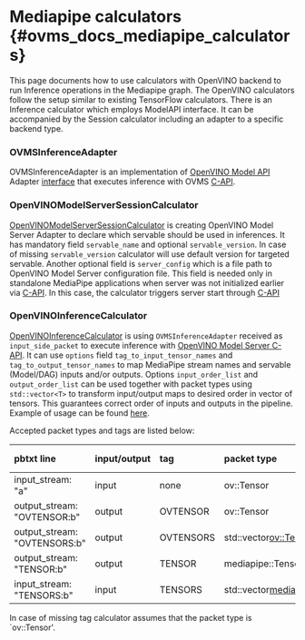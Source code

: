 # Mediapipe calculators {#ovms_docs_mediapipe_calculators}

This page documents how to use calculators with OpenVINO backend to run Inference operations in the Mediapipe graph. The OpenVINO calculators follow the setup similar to existing TensorFlow calculators. There is an Inference calculator which employs ModelAPI interface. It can be accompanied by the Session calculator including an adapter to a specific backend type.

### OVMSInferenceAdapter

OVMSInferenceAdapter is an implementation of [OpenVINO Model API](https://github.com/openvinotoolkit/model_api) Adapter [interface](https://github.com/openvinotoolkit/model_api/blob/master/model_api/cpp/adapters/include/adapters/inference_adapter.h) that executes inference with OVMS [C-API](https://github.com/openvinotoolkit/model_server/blob/main/docs/model_server_c_api.md).

### OpenVINOModelServerSessionCalculator

[OpenVINOModelServerSessionCalculator](openvinomodelserversessioncalculator.cc) is creating OpenVINO Model Server Adapter to declare which servable should be used in inferences. It has mandatory field `servable_name` and optional `servable_version`. In case of missing `servable_version` calculator will use default version for targeted servable. Another optional field is `server_config` which is a file path to OpenVINO Model Server configuration file. This field is needed only in standalone MediaPipe applications when server was not initialized earlier via [C-API](https://github.com/openvinotoolkit/model_server/blob/main/docs/model_server_c_api.md). In this case, the calculator triggers server start through [C-API](https://github.com/openvinotoolkit/model_server/blob/main/docs/model_server_c_api.md)

### OpenVINOInferenceCalculator

[OpenVINOInferenceCalculator](openvinoinferencecalculator.cc) is using `OVMSInferenceAdapter` received as `input_side_packet` to execute inference with [OpenVINO Model Server C-API](https://github.com/openvinotoolkit/model_server/blob/main/docs/model_server_c_api.md). It can use `options` field `tag_to_input_tensor_names` and `tag_to_output_tensor_names` to map MediaPipe stream names and servable (Model/DAG) inputs and/or outputs. Options `input_order_list` and `output_order_list` can be used together with packet types using `std::vector<T>` to transform input/output maps to desired order in vector of tensors. This guarantees correct order of inputs and outputs in the pipeline. Example of usage can be found [here](../../modules/pose_landmark/pose_landmark_by_roi_cpu.pbtxt).

Accepted packet types and tags are listed below:

|pbtxt line|input/output|tag|packet type|stream name|
|:---|:---|:---|:---|:---|
|input_stream: "a"|input|none|ov::Tensor|a|
|output_stream: "OVTENSOR:b"|output|OVTENSOR|ov::Tensor|b|
|output_stream: "OVTENSORS:b"|output|OVTENSORS|std::vector<ov::Tensor>|b|
|output_stream: "TENSOR:b"|output|TENSOR|mediapipe::Tensor|b|
|input_stream: "TENSORS:b"|input|TENSORS|std::vector<mediapipe::Tensor>|b|

In case of missing tag calculator assumes that the packet type is `ov::Tensor'.
